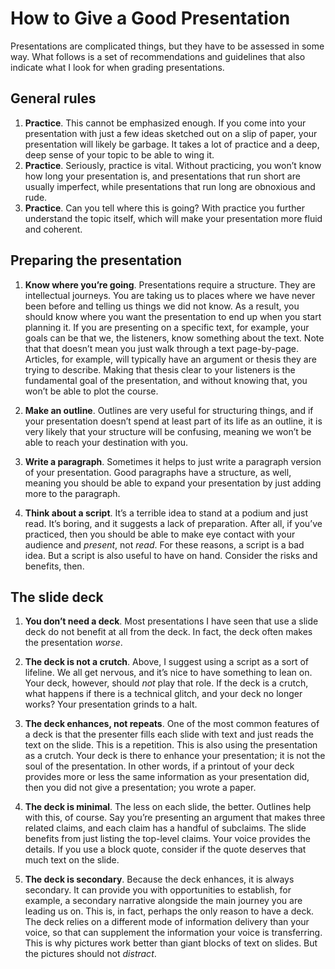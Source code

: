 # How to Give a Good Presentation

Presentations are complicated things, but they have to be assessed in some
way. What follows is a set of recommendations and guidelines that also
indicate what I look for when grading presentations.

## General rules

1. **Practice**. This cannot be emphasized enough. If you come into your
   presentation with just a few ideas sketched out on a slip of paper, your
   presentation will likely be garbage. It takes a lot of practice and a deep,
   deep sense of your topic to be able to wing it.
2. **Practice**. Seriously, practice is vital. Without practicing, you won’t know
   how long your presentation is, and presentations that run short are usually
   imperfect, while presentations that run long are obnoxious and rude.
3. **Practice**. Can you tell where this is going? With practice you further
   understand the topic itself, which will make your presentation more fluid
   and coherent.

## Preparing the presentation

1. **Know where you’re going**. Presentations require a structure. They are
   intellectual journeys. You are taking us to places where we have never been
   before and telling us things we did not know. As a result, you should know
   where you want the presentation to end up when you start planning it. If
   you are presenting on a specific text, for example, your goals can be that
   we, the listeners, know something about the text.
   Note that that doesn’t mean you just walk through a text page-by-page.
   Articles, for example, will typically have an argument or thesis they are
   trying to describe. Making that thesis clear to your listeners is the
   fundamental goal of the presentation, and without knowing that, you won’t
   be able to plot the course.

1. **Make an outline**. Outlines are very useful for structuring things, and if
   your presentation doesn’t spend at least part of its life as an outline,
   it is very likely that your structure will be confusing, meaning we won’t
   be able to reach your destination with you.

1. **Write a paragraph**. Sometimes it helps to just write a paragraph version
   of your presentation. Good paragraphs have a structure, as well, meaning
   you should be able to expand your presentation by just adding more to the
   paragraph.

1. **Think about a script**. It’s a terrible idea to stand at a podium and just
   read. It’s boring, and it suggests a lack of preparation. After all, if
   you’ve practiced, then you should be able to make eye contact with your
   audience and *present*, not *read*. For these reasons, a script is a bad
   idea. But a script is also useful to have on hand. Consider the risks and
   benefits, then.

## The slide deck

1. **You don’t need a deck**. Most presentations I have seen that use a slide
   deck do not benefit at all from the deck. In fact, the deck often makes the
   presentation *worse*. 

1. **The deck is not a crutch**. Above, I suggest using a script as a sort of
   lifeline. We all get nervous, and it’s nice to have something to lean on.
   Your deck, however, should *not* play that role. If the deck is a crutch,
   what happens if there is a technical glitch, and your deck no longer works?
   Your presentation grinds to a halt.

1. **The deck enhances, not repeats**. One of the most common features of a
   deck is that the presenter fills each slide with text and just reads the
   text on the slide. This is a repetition. This is also using the
   presentation as a crutch. Your deck is there to enhance your presentation;
   it is not the soul of the presentation. In other words, if a printout of
   your deck provides more or less the same information as your presentation
   did, then you did not give a presentation; you wrote a paper.

1. **The deck is minimal**. The less on each slide, the better. Outlines help
   with this, of course. Say you’re presenting an argument that makes three
   related claims, and each claim has a handful of subclaims. The slide
   benefits from just listing the top-level claims. Your voice provides the
   details. If you use a block quote, consider if the quote deserves that much
   text on the slide. 

1. **The deck is secondary**. Because the deck enhances, it is always
   secondary. It can provide you with opportunities to establish, for example,
   a secondary narrative alongside the main journey you are leading us on.
   This is, in fact, perhaps the only reason to have a deck. The deck relies
   on a different mode of information delivery than your voice, so that can
   supplement the information your voice is transferring. This is why pictures
   work better than giant blocks of text on slides. But the pictures should
   not *distract*.
